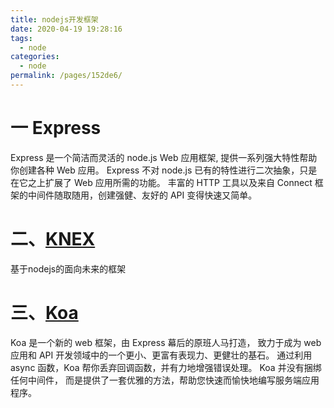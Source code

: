 ```yaml
---
title: nodejs开发框架
date: 2020-04-19 19:28:16
tags: 
  - node
categories: 
  - node
permalink: /pages/152de6/
---
```


# 一 Express
Express 是一个简洁而灵活的 node.js Web 应用框架, 提供一系列强大特性帮助你创建各种 Web 应用。
Express 不对 node.js 已有的特性进行二次抽象，只是在它之上扩展了 Web 应用所需的功能。
丰富的 HTTP 工具以及来自 Connect 框架的中间件随取随用，创建强健、友好的 API 变得快速又简单。

# 二、[KNEX](https://knexjs.org)
基于nodejs的面向未来的框架


# 三、[Koa](https://koa.bootcss.com)
Koa 是一个新的 web 框架，由 Express 幕后的原班人马打造， 致力于成为 web 应用和 API 开发领域中的一个更小、更富有表现力、更健壮的基石。 通过利用 async 函数，Koa 帮你丢弃回调函数，并有力地增强错误处理。 Koa 并没有捆绑任何中间件， 而是提供了一套优雅的方法，帮助您快速而愉快地编写服务端应用程序。